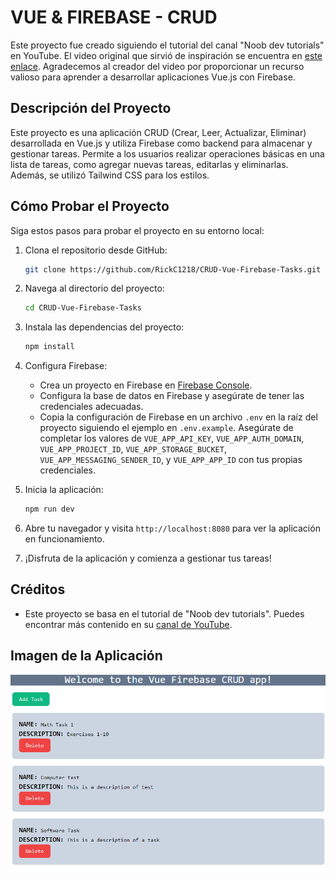 # VUE & FIREBASE - CRUD

Este proyecto fue creado siguiendo el tutorial del canal "Noob dev tutorials" en YouTube. El video original que sirvió de inspiración se encuentra en [este enlace](https://www.youtube.com/watch?v=72uJ04OBojc). Agradecemos al creador del video por proporcionar un recurso valioso para aprender a desarrollar aplicaciones Vue.js con Firebase.

## Descripción del Proyecto

Este proyecto es una aplicación CRUD (Crear, Leer, Actualizar, Eliminar) desarrollada en Vue.js y utiliza Firebase como backend para almacenar y gestionar tareas. Permite a los usuarios realizar operaciones básicas en una lista de tareas, como agregar nuevas tareas, editarlas y eliminarlas. Además, se utilizó Tailwind CSS para los estilos.

## Cómo Probar el Proyecto

Siga estos pasos para probar el proyecto en su entorno local:

1. Clona el repositorio desde GitHub:

   ```bash
   git clone https://github.com/RickC1218/CRUD-Vue-Firebase-Tasks.git
   ```

2. Navega al directorio del proyecto:

   ```bash
   cd CRUD-Vue-Firebase-Tasks
   ```

3. Instala las dependencias del proyecto:

   ```bash
   npm install
   ```

4. Configura Firebase:
   
   - Crea un proyecto en Firebase en [Firebase Console](https://console.firebase.google.com/).
   - Configura la base de datos en Firebase y asegúrate de tener las credenciales adecuadas.
   - Copia la configuración de Firebase en un archivo `.env` en la raíz del proyecto siguiendo el ejemplo en `.env.example`. Asegúrate de completar los valores de `VUE_APP_API_KEY`, `VUE_APP_AUTH_DOMAIN`, `VUE_APP_PROJECT_ID`, `VUE_APP_STORAGE_BUCKET`, `VUE_APP_MESSAGING_SENDER_ID`, y `VUE_APP_APP_ID` con tus propias credenciales.

5. Inicia la aplicación:

   ```bash
   npm run dev
   ```

6. Abre tu navegador y visita `http://localhost:8080` para ver la aplicación en funcionamiento.

7. ¡Disfruta de la aplicación y comienza a gestionar tus tareas!

## Créditos

- Este proyecto se basa en el tutorial de "Noob dev tutorials". Puedes encontrar más contenido en su [canal de YouTube](https://www.youtube.com/@noobdevtutorials50).

## Imagen de la Aplicación
![Presentation](./src/assets/app.png)